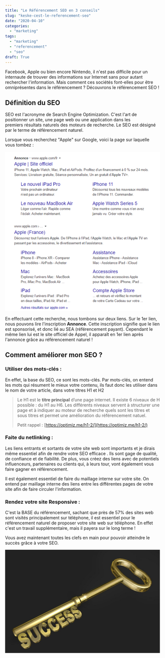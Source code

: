 ```yaml
---
title: "Le Référencement SEO en 3 conseils"
slug: "keske-cest-le-referencement-seo"
date: "2020-04-10"
categories: 
  - "marketing"
tags: 
  - "marketing"
  - "referencement"
  - "seo"
draft: True
---
```


Facebook, Apple ou bien encore Nintendo, il n'est pas difficile pour un internaute de trouver des informations sur Internet sans pour autant rechercher l'information. Mais comment ces sociétés font-elles pour être omniprésentes dans le référencement ? Découvrons le référencement SEO !

## Définition du SEO

SEO est l'acronyme de Search Engine Optimization. C'est l'art de positionner un site, une page web ou une application dans les premiers résultats naturels des moteurs de recherche. Le SEO est désigné par le terme de référencement naturel.

Lorsque vous recherchez "Apple" sur Google, voici la page sur laquelle vous tombez :

![](exemple.png)

En effectuant cette recherche, nous tombons sur deux liens. Sur le 1er lien, nous pouvons lire l'inscription **Annonce**. Cette inscription signifie que le lien est sponsorisé, et donc lié au SEA (référencement payant). Cependant le même lien lui est le site officiel de Appel, il apparaît en 1er lien après l'annonce grâce au référencement naturel !

## Comment améliorer mon SEO ?

### Utiliser des mots-clés :

En effet, la base du SEO, ce sont les mots-clés. Par mots-clés, on entend les mots qui résument le mieux votre contenu, ils faut donc les utiliser dans le nom de votre article, dans votre titres H1 et H2

> Le H1 est le **titre principal** d’une page internet. Il existe 6 niveaux de H possible : du H1 au H6. Les différents niveaux servent à structurer une page et à indiquer au moteur de recherche quels sont les titres et sous titres et permet une amélioration du référencement natuel.
> 
> Petit rappel : [https://optimiz.me/h1-2/](https://optimiz.me/h1-2/)

### Faite du netlinking :

Les liens entrants et sortants de votre site web sont importants et je dirais même essentiel afin de rendre votre SEO efficace . Ils sont gage de qualité, de confiance et de fiabilité. De plus, vous créez des liens avec de potentiels influenceurs, partenaires ou clients qui, à leurs tour, vont également vous faire gagner en référencement.

Il est également essentiel de faire du maillage interne sur votre site. On entend par maillage interne des liens entre les différentes pages de votre site afin de faire circuler l'information.

### Rendez votre site Responsive :

C'est la BASE du référencement, sachant que près de 57% des sites web sont visités principalement sur téléphone, il est essentiel pour le référencement naturel de proposer votre site web sur téléphone. En effet c'est un travail supplémentaire, mais il payera sur le long terme !

Vous avez maintenant toutes les clefs en main pour pouvoir atteindre le succès grâce à votre SEO.

![](success-1433400_1920-1024x683.jpg)
